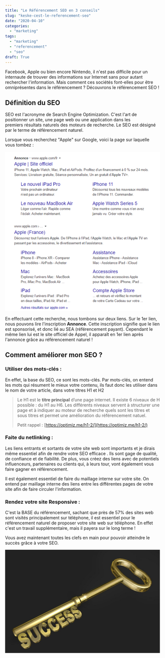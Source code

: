 ```yaml
---
title: "Le Référencement SEO en 3 conseils"
slug: "keske-cest-le-referencement-seo"
date: "2020-04-10"
categories: 
  - "marketing"
tags: 
  - "marketing"
  - "referencement"
  - "seo"
draft: True
---
```


Facebook, Apple ou bien encore Nintendo, il n'est pas difficile pour un internaute de trouver des informations sur Internet sans pour autant rechercher l'information. Mais comment ces sociétés font-elles pour être omniprésentes dans le référencement ? Découvrons le référencement SEO !

## Définition du SEO

SEO est l'acronyme de Search Engine Optimization. C'est l'art de positionner un site, une page web ou une application dans les premiers résultats naturels des moteurs de recherche. Le SEO est désigné par le terme de référencement naturel.

Lorsque vous recherchez "Apple" sur Google, voici la page sur laquelle vous tombez :

![](exemple.png)

En effectuant cette recherche, nous tombons sur deux liens. Sur le 1er lien, nous pouvons lire l'inscription **Annonce**. Cette inscription signifie que le lien est sponsorisé, et donc lié au SEA (référencement payant). Cependant le même lien lui est le site officiel de Appel, il apparaît en 1er lien après l'annonce grâce au référencement naturel !

## Comment améliorer mon SEO ?

### Utiliser des mots-clés :

En effet, la base du SEO, ce sont les mots-clés. Par mots-clés, on entend les mots qui résument le mieux votre contenu, ils faut donc les utiliser dans le nom de votre article, dans votre titres H1 et H2

> Le H1 est le **titre principal** d’une page internet. Il existe 6 niveaux de H possible : du H1 au H6. Les différents niveaux servent à structurer une page et à indiquer au moteur de recherche quels sont les titres et sous titres et permet une amélioration du référencement natuel.
> 
> Petit rappel : [https://optimiz.me/h1-2/](https://optimiz.me/h1-2/)

### Faite du netlinking :

Les liens entrants et sortants de votre site web sont importants et je dirais même essentiel afin de rendre votre SEO efficace . Ils sont gage de qualité, de confiance et de fiabilité. De plus, vous créez des liens avec de potentiels influenceurs, partenaires ou clients qui, à leurs tour, vont également vous faire gagner en référencement.

Il est également essentiel de faire du maillage interne sur votre site. On entend par maillage interne des liens entre les différentes pages de votre site afin de faire circuler l'information.

### Rendez votre site Responsive :

C'est la BASE du référencement, sachant que près de 57% des sites web sont visités principalement sur téléphone, il est essentiel pour le référencement naturel de proposer votre site web sur téléphone. En effet c'est un travail supplémentaire, mais il payera sur le long terme !

Vous avez maintenant toutes les clefs en main pour pouvoir atteindre le succès grâce à votre SEO.

![](success-1433400_1920-1024x683.jpg)
